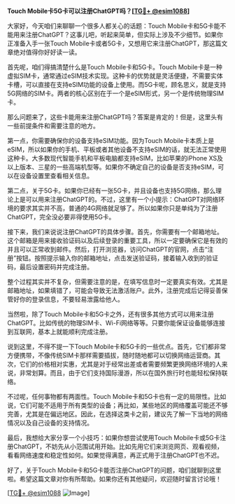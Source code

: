 **Touch Mobile卡5G卡可以注册ChatGPT吗？[[TG💪+ @esim1088](https://t.me/s/esim1088)]**

大家好，今天咱们来聊聊一个很多人都关心的话题：Touch Mobile卡和5G卡能不能用来注册ChatGPT？这事儿吧，听起来简单，但实际上涉及不少细节。如果你正准备入手一张Touch Mobile卡或者5G卡，又想用它来注册ChatGPT，那这篇文章绝对值得你好好读一读。

首先呢，咱们得搞清楚什么是Touch Mobile卡和5G卡。Touch Mobile卡是一种虚拟SIM卡，通常通过eSIM技术实现。这种卡的优势就是灵活便捷，不需要实体卡槽，可以直接在支持eSIM功能的设备上使用。而5G卡呢，顾名思义，就是支持5G网络的SIM卡。两者的核心区别在于一个是eSIM形式，另一个是传统物理SIM卡。

那么问题来了，这些卡能用来注册ChatGPT吗？答案是肯定的！但是，这里头有一些前提条件和需要注意的地方。

第一点，你需要确保你的设备支持eSIM功能。因为Touch Mobile卡本质上是eSIM，所以如果你的手机、平板或者其他设备不支持eSIM的话，就无法正常使用这种卡。大多数现代智能手机和平板电脑都支持eSIM，比如苹果的iPhone XS及以上版本、三星的一些高端机型等。如果你不确定自己的设备是否支持eSIM，可以在设备设置里查看相关信息。

第二点，关于5G卡。如果你已经有一张5G卡，并且设备也支持5G网络，那么理论上是可以用来注册ChatGPT的。不过，这里有一个小提示：ChatGPT对网络环境的要求其实并不高，普通的4G网络就足够了。所以如果你只是单纯为了注册ChatGPT，完全没必要非得使用5G卡。

接下来，我们来说说注册ChatGPT的具体步骤。首先，你需要有一个邮箱地址。这个邮箱是用来接收验证码以及后续登录的重要工具，所以一定要确保它是有效的并且可以正常收到邮件。然后，打开浏览器，访问ChatGPT的官网，点击“注册”按钮。按照提示输入你的邮箱地址，点击发送验证码，接着输入收到的验证码，最后设置密码并完成注册。

整个过程其实并不复杂，但需要注意的是，在填写信息时一定要真实有效。尤其是邮箱地址，如果填错了，可能会导致无法激活账户。此外，注册完成后记得妥善保管好你的登录信息，不要轻易泄露给他人。

当然啦，除了Touch Mobile卡和5G卡之外，还有很多其他方式可以用来注册ChatGPT。比如传统的物理SIM卡、Wi-Fi网络等等。只要你能保证设备能够连接到互联网，基本上就能顺利完成注册。

说到这里，不得不提一下Touch Mobile卡和5G卡的一些优点。首先，它们都非常方便携带，不像传统SIM卡那样需要插拔，随时随地都可以切换网络运营商。其次，它们的价格相对实惠，尤其是对于经常出差或者需要频繁更换网络环境的人来说，非常划算。而且，由于它们支持国际漫游，所以在国外旅行时也能轻松保持联络。

不过呢，任何事物都有两面性。Touch Mobile卡和5G卡也有一定的局限性。比如说，它们可能不适用于所有类型的设备；再比如，某些地区的网络覆盖可能还不够完善，尤其是在偏远地区。因此，在选择这类卡之前，建议先了解一下当地的网络情况以及自己设备的支持情况。

最后，我想给大家分享一个小技巧：如果你想尝试使用Touch Mobile卡或5G卡注册ChatGPT，不妨先从小范围试用开始。比如先用它们来浏览网页、观看视频，看看网络速度和稳定性如何。如果觉得满意，再正式用于注册ChatGPT也不迟。

好了，关于Touch Mobile卡和5G卡能否注册ChatGPT的问题，咱们就聊到这里啦。希望这篇文章对你有所帮助。如果你还有其他疑问，欢迎随时留言讨论哦！

[[TG💪+ @esim1088](https://t.me/s/esim1088) ![Image](https://i.postimg.cc/4NQfJmqS/Snipaste-2025-05-13-00-14-12.png)]